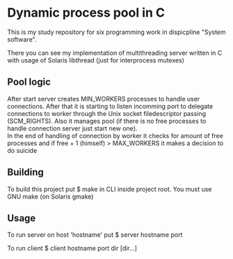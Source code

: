 # Dynamic process pool in C

This is my study repository for six programming work in dispicpline "System software". 

There you can see my implementation of multithreading server written in C with usage of Solaris libthread (just for interprocess mutexes)

## Pool logic

After start server creates MIN_WORKERS processes to handle user connections. After that it is starting to listen incomming port to delegate connections to worker through the Unix socket filedescriptor passing (SCM_RIGHTS).
Also it manages pool (if there is no free processes to handle connection server just start new one).  
In the end of handling of connection by worker it checks for amount of free processes and if free + 1 (himself) > MAX_WORKERS it makes a decision to do suicide



## Building

To build this project put 
     $ make
in CLI inside project root. You must use GNU make (on Solaris gmake)
  
  
## Usage
To run server on host 'hostname' put 
     $ server hostname port

To run client
     $ client hostname port dir [dir...]

